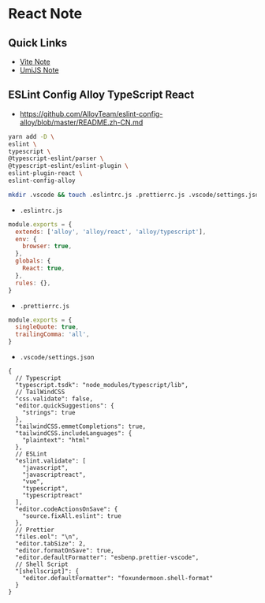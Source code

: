 # React Note

## Quick Links

- [Vite Note](vite.md)
- [UmiJS Note](umi.md)

## ESLint Config Alloy TypeScript React

- <https://github.com/AlloyTeam/eslint-config-alloy/blob/master/README.zh-CN.md>

```bash
yarn add -D \
eslint \
typescript \
@typescript-eslint/parser \
@typescript-eslint/eslint-plugin \
eslint-plugin-react \
eslint-config-alloy
```

```bash
mkdir .vscode && touch .eslintrc.js .prettierrc.js .vscode/settings.json
```

- `.eslintrc.js`

```js
module.exports = {
  extends: ['alloy', 'alloy/react', 'alloy/typescript'],
  env: {
    browser: true,
  },
  globals: {
    React: true,
  },
  rules: {},
}
```

- `.prettierrc.js`

```js
module.exports = {
  singleQuote: true,
  trailingComma: 'all',
}
```

- `.vscode/settings.json`

```jsonc
{
  // Typescript
  "typescript.tsdk": "node_modules/typescript/lib",
  // TailWindCSS
  "css.validate": false,
  "editor.quickSuggestions": {
    "strings": true
  },
  "tailwindCSS.emmetCompletions": true,
  "tailwindCSS.includeLanguages": {
    "plaintext": "html"
  },
  // ESLint
  "eslint.validate": [
    "javascript",
    "javascriptreact",
    "vue",
    "typescript",
    "typescriptreact"
  ],
  "editor.codeActionsOnSave": {
    "source.fixAll.eslint": true
  },
  // Prettier
  "files.eol": "\n",
  "editor.tabSize": 2,
  "editor.formatOnSave": true,
  "editor.defaultFormatter": "esbenp.prettier-vscode",
  // Shell Script
  "[shellscript]": {
    "editor.defaultFormatter": "foxundermoon.shell-format"
  }
}
```
